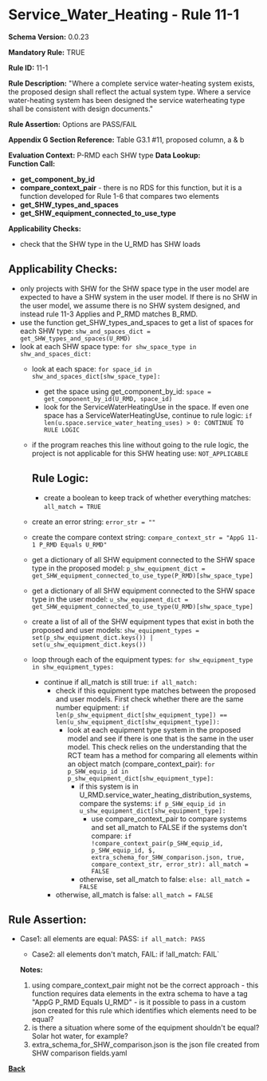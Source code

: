 # Service_Water_Heating - Rule 11-1
**Schema Version:** 0.0.23  

**Mandatory Rule:** TRUE

**Rule ID:** 11-1

**Rule Description:** "Where a complete service water-heating system exists, the proposed design shall reflect the actual system type. Where a service water-heating system has been designed the service waterheating type shall be consistent with design documents."

**Rule Assertion:** Options are PASS/FAIL

**Appendix G Section Reference:** Table G3.1 #11, proposed column, a & b

**Evaluation Context:** P-RMD each SHW type
**Data Lookup:**   
**Function Call:** 
- **get_component_by_id**
- **compare_context_pair** - there is no RDS for this function, but it is a function developed for Rule 1-6 that compares two elements
- **get_SHW_types_and_spaces**
- **get_SHW_equipment_connected_to_use_type**  

**Applicability Checks:**
- check that the SHW type in the U_RMD has SHW loads

## Applicability Checks:
- only projects with SHW for the SHW space type in the user model are expected to have a SHW system in the user model.  If there is no SHW in the user model, we assume there is no SHW system designed, and instead rule 11-3 Applies and P_RMD matches B_RMD.
- use the function get_SHW_types_and_spaces to get a list of spaces for each SHW type: `shw_and_spaces_dict = get_SHW_types_and_spaces(U_RMD)`
- look at each SHW space type: `for shw_space_type in shw_and_spaces_dict:`
  - look at each space: `for space_id in shw_and_spaces_dict[shw_space_type]:`
    - get the space using get_component_by_id: `space = get_component_by_id(U_RMD, space_id)`
    - look for the ServiceWaterHeatingUse in the space.  If even one space has a ServiceWaterHeatingUse, continue to rule logic: `if len(u.space.service_water_heating_uses) > 0: CONTINUE TO RULE LOGIC`
  - if the program reaches this line without going to the rule logic, the project is not applicable for this SHW heating use: `NOT_APPLICABLE`

    ## Rule Logic: 
    - create a boolean to keep track of whether everything matches: `all_match = TRUE`
  - create an error string: `error_str = ""`
  - create the compare context string: `compare_context_str = "AppG 11-1 P_RMD Equals U_RMD"`
  - get a dictionary of all SHW equipment connected to the SHW space type in the proposed model: `p_shw_equipment_dict = get_SHW_equipment_connected_to_use_type(P_RMD)[shw_space_type]`
  - get a dictionary of all SHW equipment connected to the SHW space type in the user model: `u_shw_equipment_dict = get_SHW_equipment_connected_to_use_type(U_RMD)[shw_space_type]`
  - create a list of all of the SHW equipment types that exist in both the proposed and user models: `shw_equipment_types = set(p_shw_equipment_dict.keys()) | set(u_shw_equipment_dict.keys())`
  - loop through each of the equipment types: `for shw_equipment_type in shw_equipment_types:`
    - continue if all_match is still true: `if all_match:`
      - check if this equipment type matches between the proposed and user models.  First check whether there are the same number equipment: `if len(p_shw_equipment_dict[shw_equipment_type]) == len(u_shw_equipment_dict[shw_equipment_type]):`
          - look at each equipment type system in the proposed model and see if there is one that is the same in the user model.  This check relies on the understanding that the RCT team has a method for comparing all elements within an object match (compare_context_pair): `for p_SHW_equip_id in p_shw_equipment_dict[shw_equipment_type]:`
              - if this system is in U_RMD.service_water_heating_distribution_systems, compare the systems: `if p_SHW_equip_id in u_shw_equipment_dict[shw_equipment_type]:`
                  - use compare_context_pair to compare systems and set all_match to FALSE if the systems don't compare: `if !compare_context_pair(p_SHW_equip_id, p_SHW_equip_id, $, extra_schema_for_SHW_comparison.json, true, compare_context_str, error_str): all_match = FALSE`
              - otherwise, set all_match to false: `else: all_match = FALSE`
      - otherwise, all_match is false: `all_match = FALSE`

## Rule Assertion: 
- Case1: all elements are equal: PASS: `if all_match: PASS`
  - Case2: all elements don't match, FAIL: if !all_match: FAIL`

  
  **Notes:**
  1.  using compare_context_pair might not be the correct approach - this function requires data elements in the extra schema to have a tag "AppG P_RMD Equals U_RMD" - is it possible to pass in a custom json created for this rule which identifies which elements need to be equal?
  2.  is there a situation where some of the equipment shouldn't be equal?  Solar hot water, for example?
  3.  extra_schema_for_SHW_comparison.json is the json file created from SHW comparison fields.yaml

**[Back](../_toc.md)**

